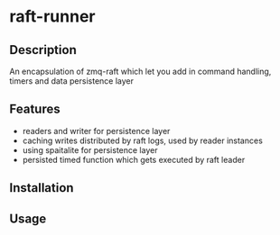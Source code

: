# raft-runner

## Description
An encapsulation of zmq-raft which let you add in command handling, timers and data persistence layer
## Features
- readers and writer for persistence layer
- caching writes distributed by raft logs, used by reader instances
- using spaitalite for persistence layer
- persisted timed function which gets executed by raft leader 
## Installation

## Usage

